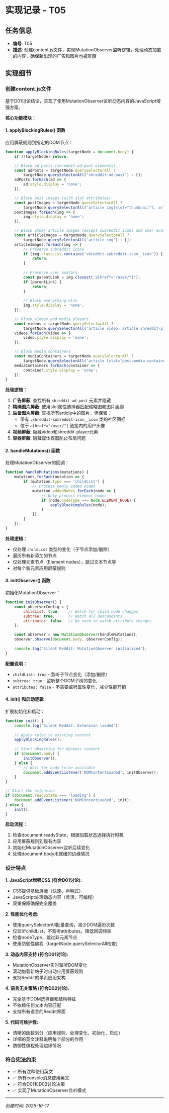 # 实现记录 - T05

## 任务信息
- **编号**: T05
- **描述**: 创建content.js文件，实现MutationObserver监听逻辑，处理动态加载的内容，确保新出现的广告和图片也被屏蔽

## 实现细节

### 创建content.js文件
基于D01讨论结论，实现了使用MutationObserver监听动态内容的JavaScript增强方案。

**核心功能模块：**

#### 1. applyBlockingRules() 函数
应用屏蔽规则到指定的DOM节点：

```javascript
function applyBlockingRules(targetNode = document.body) {
    if (!targetNode) return;

    // Block ad posts (shreddit-ad-post elements)
    const adPosts = targetNode.querySelectorAll ? 
        targetNode.querySelectorAll('shreddit-ad-post') : [];
    adPosts.forEach(ad => {
        ad.style.display = 'none';
    });

    // Block post images (with slot attributes)
    const postImages = targetNode.querySelectorAll ? 
        targetNode.querySelectorAll('article img[slot="thumbnail"], article img[slot="image-gallery"]') : [];
    postImages.forEach(img => {
        img.style.display = 'none';
    });

    // Block other article images (except subreddit icons and user avatars)
    const articleImages = targetNode.querySelectorAll ? 
        targetNode.querySelectorAll('article img') : [];
    articleImages.forEach(img => {
        // Preserve subreddit icons
        if (img.classList.contains('shreddit-subreddit-icon__icon')) {
            return;
        }
        
        // Preserve user avatars
        const parentLink = img.closest('a[href*="/user/"]');
        if (parentLink) {
            return;
        }
        
        // Block everything else
        img.style.display = 'none';
    });

    // Block videos and media players
    const videos = targetNode.querySelectorAll ? 
        targetNode.querySelectorAll('article video, article shreddit-player') : [];
    videos.forEach(video => {
        video.style.display = 'none';
    });

    // Block media containers
    const mediaContainers = targetNode.querySelectorAll ? 
        targetNode.querySelectorAll('article [slot="post-media-container"]') : [];
    mediaContainers.forEach(container => {
        container.style.display = 'none';
    });
}
```

**处理逻辑：**
1. **广告屏蔽**: 查找所有 `shreddit-ad-post` 元素并隐藏
2. **精确图片屏蔽**: 使用slot属性选择器匹配缩略图和图片画廊
3. **后备图片屏蔽**: 查找所有article中的图片，但保留：
   - 带有 `.shreddit-subreddit-icon__icon` 类的社区图标
   - 位于 `a[href*="/user/"]` 链接内的用户头像
4. **视频屏蔽**: 隐藏video和shreddit-player元素
5. **容器屏蔽**: 隐藏媒体容器防止布局问题

#### 2. handleMutations() 函数
处理MutationObserver的回调：

```javascript
function handleMutations(mutations) {
    mutations.forEach(mutation => {
        if (mutation.type === 'childList') {
            // Process newly added nodes
            mutation.addedNodes.forEach(node => {
                // Only process element nodes
                if (node.nodeType === Node.ELEMENT_NODE) {
                    applyBlockingRules(node);
                }
            });
        }
    });
}
```

**处理逻辑：**
- 仅处理 `childList` 类型的变化（子节点添加/删除）
- 遍历所有新添加的节点
- 仅处理元素节点（Element nodes），跳过文本节点等
- 对每个新元素应用屏蔽规则

#### 3. initObserver() 函数
初始化MutationObserver：

```javascript
function initObserver() {
    const observerConfig = {
        childList: true,    // Watch for child node changes
        subtree: true,      // Watch all descendants
        attributes: false   // No need to watch attribute changes
    };

    const observer = new MutationObserver(handleMutations);
    observer.observe(document.body, observerConfig);
    
    console.log('Silent Reddit: MutationObserver initialized');
}
```

**配置说明：**
- `childList: true` - 监听子节点变化（添加/删除）
- `subtree: true` - 监听整个DOM子树的变化
- `attributes: false` - 不需要监听属性变化，减少性能开销

#### 4. init() 和启动逻辑
扩展初始化和启动：

```javascript
function init() {
    console.log('Silent Reddit: Extension loaded');
    
    // Apply rules to existing content
    applyBlockingRules();
    
    // Start observing for dynamic content
    if (document.body) {
        initObserver();
    } else {
        // Wait for body to be available
        document.addEventListener('DOMContentLoaded', initObserver);
    }
}

// Start the extension
if (document.readyState === 'loading') {
    document.addEventListener('DOMContentLoaded', init);
} else {
    init();
}
```

**启动流程：**
1. 检查document.readyState，根据加载状态选择执行时机
2. 应用屏蔽规则到现有内容
3. 初始化MutationObserver监听后续变化
4. 处理document.body未就绪的边缘情况

### 设计特点

**1. JavaScript增强CSS (符合D01讨论):**
- CSS提供基础屏蔽（快速、声明式）
- JavaScript处理动态内容（灵活、可编程）
- 双重保障确保完全覆盖

**2. 性能优化考虑:**
- 使用querySelectorAll批量查询，减少DOM遍历次数
- 仅监听childList，不监听attributes，降低回调频率
- 检查nodeType，跳过非元素节点
- 使用防御性编程（targetNode.querySelectorAll检查）

**3. 动态内容支持 (符合D01讨论):**
- MutationObserver实时监听DOM变化
- 滚动加载新帖子时自动应用屏蔽规则
- 支持Reddit的单页应用架构

**4. 语言无关策略 (符合D02讨论):**
- 完全基于DOM选择器和结构特征
- 不依赖任何文本内容匹配
- 支持所有语言的Reddit界面

**5. 代码可维护性:**
- 清晰的函数划分（应用规则、处理变化、初始化、启动）
- 详细的英文注释说明每个部分的作用
- 防御性编程处理边缘情况

### 符合宪法约束
- ✅ 所有注释使用英文
- ✅ 所有console消息使用英文
- ✅ 符合D01和D02讨论决策
- ✅ 实现了MutationObserver监听模式

---
*创建时间: 2025-10-17*
